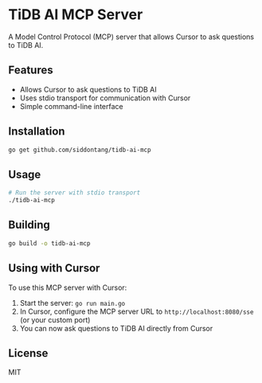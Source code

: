 # TiDB AI MCP Server

A Model Control Protocol (MCP) server that allows Cursor to ask questions to TiDB AI.

## Features

- Allows Cursor to ask questions to TiDB AI
- Uses stdio transport for communication with Cursor
- Simple command-line interface

## Installation

```bash
go get github.com/siddontang/tidb-ai-mcp
```

## Usage

```bash
# Run the server with stdio transport
./tidb-ai-mcp
```

## Building

```bash
go build -o tidb-ai-mcp
```

## Using with Cursor

To use this MCP server with Cursor:

1. Start the server: `go run main.go`
2. In Cursor, configure the MCP server URL to `http://localhost:8080/sse` (or your custom port)
3. You can now ask questions to TiDB AI directly from Cursor

## License

MIT 